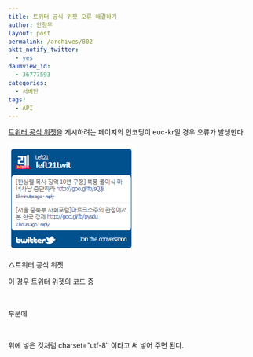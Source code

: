 ```yaml
---
title: 트위터 공식 위젯 오류 해결하기
author: 안형우
layout: post
permalink: /archives/802
aktt_notify_twitter:
  - yes
daumview_id:
  - 36777593
categories:
  - 서버단
tags:
  - API
---
```

<a href="https://twitter.com/settings/widgets" target="_blank" title="[https://twitter.com/about/resources/widgets/widget_profile]로 이동합니다.">트위터 공식 위젯</a>을 게시하려는 페이지의 인코딩이 euc-kr일 경우 오류가 발생한다.

<div style="width: 269px" class="wp-caption aligncenter">
  <img src="/uploads/legacy/old-images/1/cfile23.uf.1576D4514D4BC96B14A958.png" width="259" height="219" alt="" filename="cfile23.uf.1576D4514D4BC96B14A958.png" filemime="" /><p class="wp-caption-text">
    △트위터 공식 위젯
  </p>
</div>

이 경우 트위터 위젯의 코드 중

<script src=&#8221;http://widgets.twimg.com/j/2/widget.js&#8221;></script>&nbsp;

부분에

<script src=&#8221;http://widgets.twimg.com/j/2/widget.js&#8221; <span style="color:#E31600;font-weight: bold;">charset=&#8221;utf-8&#8243;</span>></script>&nbsp;

위에 넣은 것처럼 charset=&#8221;utf-8&#8243; 이라고 써 넣어 주면 된다.